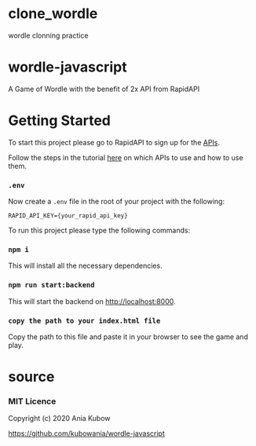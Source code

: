 # clone_wordle
wordle clonning practice

# wordle-javascript
A Game of Wordle with the benefit of 2x API from RapidAPI


# Getting Started

To start this project please go to RapidAPI to sign up for the [APIs](https://bit.ly/rapidapi-hub). 

Follow the steps in the tutorial [here](https://www.youtube.com/watch?v=mpby4HiElek) on which APIs to use and how to use them.



### `.env`
Now create a `.env` file in the root of your project with the following:

```
RAPID_API_KEY={your_rapid_api_key}
```

To run this project please type the following commands:

### `npm i`

This will install all the necessary dependencies.

### `npm run start:backend`

This will start the backend on  [http://localhost:8000](http://localhost:8000).

### `copy the path to your index.html file`

Copy the path to this file and paste it in your browser to see the game and play.

# source
### MIT Licence

Copyright (c) 2020 Ania Kubow

https://github.com/kubowania/wordle-javascript
